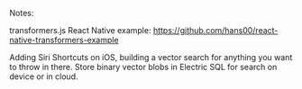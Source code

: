 
Notes:

transformers.js React Native example:
https://github.com/hans00/react-native-transformers-example

Adding Siri Shortcuts on iOS, building a vector search for anything you want to throw in there. Store binary vector blobs in Electric SQL for search on device or in cloud.